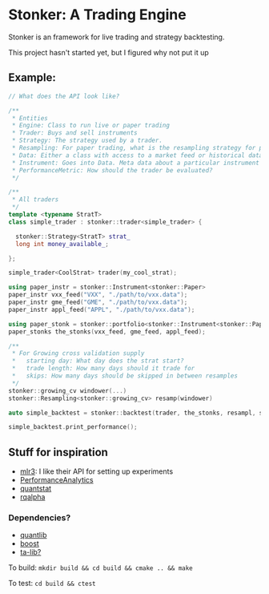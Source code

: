 # Stonker: A Trading Engine

Stonker is an framework for live trading and strategy backtesting.

This project hasn't started yet, but I figured why not put it up

## Example:

```cpp
// What does the API look like?

/**
 * Entities
 * Engine: Class to run live or paper trading
 * Trader: Buys and sell instruments
 * Strategy: The strategy used by a trader.
 * Resampling: For paper trading, what is the resampling strategy for paper trading periods
 * Data: Either a class with access to a market feed or historical data for paper trading.
 * Instrument: Goes into Data. Meta data about a particular instrument used for trading.
 * PerformanceMetric: How should the trader be evaluated?
 */

/**
 * All traders
 */
template <typename StratT>
class simple_trader : stonker::trader<simple_trader> {

  stonker::Strategy<StratT> strat_
  long int money_available_;

};

simple_trader<CoolStrat> trader(my_cool_strat);

using paper_instr = stonker::Instrument<stonker::Paper>
paper_instr vxx_feed("VXX", "./path/to/vxx.data");
paper_instr gme_feed("GME", "./path/to/vxx.data");
paper_instr appl_feed("APPL", "./path/to/vxx.data");

using paper_stonk = stonker::portfolio<stonker::Instrument<stonker::Paper>>;
paper_stonks the_stonks(vxx_feed, gme_feed, appl_feed);

/**
 * For Growing cross validation supply
 *   starting day: What day does the strat start?
 *   trade length: How many days should it trade for
 *   skips: How many days should be skipped in between resamples
 */
stonker::growing_cv windower(...)
stonker::Resampling<stonker::growing_cv> resamp(windower)

auto simple_backtest = stonker::backtest(trader, the_stonks, resampl, stonker::performance::roi);

simple_backtest.print_performance();
```

## Stuff for inspiration

- [mlr3](https://github.com/mlr-org/mlr3): I like their API for setting up experiments
- [PerformanceAnalytics](https://cran.r-project.org/web/packages/PerformanceAnalytics/index.html)
- [quantstat](https://github.com/braverock/quantstrat)
- [rqalpha](https://github.com/ricequant/rqalpha)

### Dependencies?

- [quantlib](https://www.quantlib.org/)
- [boost](boost.org)
- [ta-lib?](https://sourceforge.net/projects/ta-lib/)

To build: `mkdir build && cd build && cmake .. && make`

To test: `cd build && ctest`
